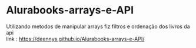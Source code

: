 # Alurabooks-arrays-e-API
 
Utilizando metodos de manipular arrays fiz filtros e ordenação dos livros da api <br>
link : https://deennys.github.io/Alurabooks-arrays-e-API/
